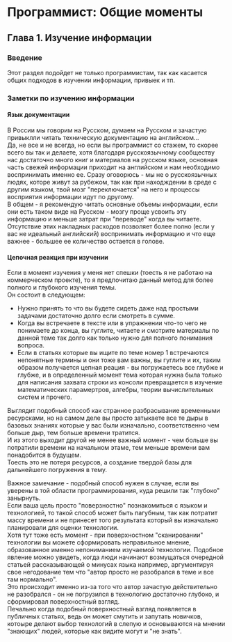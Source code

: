 # Программист: Общие моменты

## Глава 1. Изучение информации

### Введение
Этот раздел подойдет не только программистам, так как касается общих подходов в изучении информации, привыек и тп.

### Заметки по изучению информации

#### Язык документации
В России мы говорим на Русском, думаем на Русском и зачастую привыклли читать техническую документацию на английском...  
Да, не все и не всегда, но если вы программист со стажем, то скорее всего вы так и делаете, хотя благодаря русскоязычному сообществу  нас достаточно много книг и материалов на русском языке, основная часть свежей информации приходит на английском и нам необходимо воспринимать именно ее. 
Сразу оговорюсь - мы не о русскоязычных людях, которе живут за рубежом, так как при находждении в среде с другим языком, твой мозг "переключается" на него и процессы восприятия информации идут по другому.   
В общем - я рекомендую читать основные объемы информации, если они есть таком виде на Русском - мозгу проще усвоить эту информацию и меньше затрат при "переводе" когда вы читаете.  
Отсутствие этих накладных расходов позволяет более полно (если у вас не идеальный английский) воспринимать информацию и что еще важнее - большее ее количество остается в голове.

#### Цепочная реакция при изучении

Если в момент изучения у меня нет спешки (тоесть я не работаю на коммерческом проекте), то я предпочитаю данный метод для более полного и глубокого изучения темы.  
Он состоит в следующем:
- Нужно принять то что вы будете сидеть даже над простыми задачами достаточно долго если смотреть в сумме.  
- Когда вы встречаете в тексте или в упражнении что-то чего не понимаете до конца, вы гуглите, читаете и смотрите материалы по данной теме так долго как только нужно для полного понимания вопроса.  
- Если в статьях которые вы ищите по теме номер 1 встречаются непонятные термины и они тоже вам важны, вы гуглите и их, таким образом получается цепная реация - вы погружаетесь все глубже и глубже, и в определенный момент тема которая нужна была только для написания захвата строки из консоли превращается в изучение математических парамертров, алгебры, теории вычислительных систем и прочего.  

Выглядит подобный способ как странное разбрасывание временными ресурсками, но на самом деле вы просто затыкаете все те дыры в базовых знаниях которые у вас были изначально, соответственно чем больше дыр, тем больше времени тратится.  
И из этого выходит другой не менее важный момент - чем больше вы потратили времени на начальном этаме, тем меньше времени вам понадобится в будущем.  
Тоесть это не потеря ресурсов, а создание твердой базы для дальнейшего погружения в тему.  

Важное замечание - подобный способ нужен в случае, если вы уверены в той области программирования, куда решили так "глубоко" занырнуть.  
Если ваша цель просто "поверзностно" познакомиться с языком и технологией, то такой способ может быть пагубным, так как потратит массу времени и не принесет того результата который вы изначально планировали для оценки технологии.  
Хотя тут тоже есть момент - при поверхностном "сканировании" технологии вы можете сформировать неправильное мнение, образованное именно непониманием изучаемой технологии. Подобное явление можно увидеть, когда люди начинают возмущаться очередной статьей рассказывающей о минусах языка например, аргументируя свое негодование тем что "автор просто не разобрался в теме и все там нормально".  
Это происходит именно из-за того что автор зачастую действительно не разобрался - он не погрузился в технологию достаточно глубоко, и сформировал поверхностный взгляд.  
Печально когда подобный поверхностный взгляд появляется в публичных статьях, ведь он может смутить и запутать новичков, котоыре делают выбор технологий в слепую и основываются на мнении "знающих" людей, которые как видите могут и "не знать".